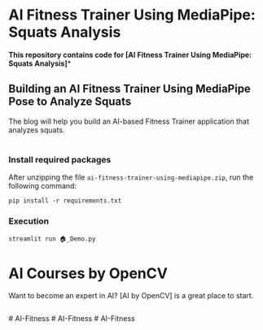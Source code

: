 # AI Fitness Trainer Using MediaPipe: Squats Analysis

**This repository contains code for [AI Fitness Trainer Using MediaPipe: Squats Analysis]***
## Building an AI Fitness Trainer Using MediaPipe Pose to Analyze Squats

The blog will help you build an AI-based Fitness Trainer application that analyzes squats. <br> <br> 

### Install required packages

After unzipping the file `ai-fitness-trainer-using-mediapipe.zip`, run the following command:
```
pip install -r requirements.txt
```

### Execution

```
streamlit run 🏠️_Demo.py
```

# AI Courses by OpenCV

Want to become an expert in AI? [AI by OpenCV] is a great place to start. 

<a href="">
<p align="center"> 
<img src="">
</p>
</a>
# AI-Fitness
# AI-Fitness
# AI-Fitness
